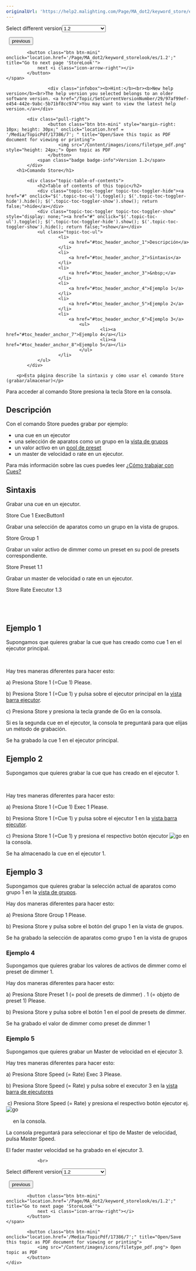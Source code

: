 ```yaml
---
originalUrl: 'https://help2.malighting.com/Page/MA_dot2/keyword_store/es/1.2'
---
```


<div class="topic-navigation">

<div class="pull-right">
	<span class="pull-left">


<div class="pull-left">
<form action="/Topic/SetCurrentVersionNumber" class="form-inline" id="frmTagSelector" method="post">	<span class="form-mini">
		<div class="input-prepend"><span class="add-on">Select different version</span><select autocomplete="off" id="versionNumberId" name="versionNumberId" onchange="$(this).closest('#frmTagSelector').submit();" style="width: 120px;"><option value="">- latest -</option>
<option value="3">1.1</option>
<option selected="selected" value="7">1.2</option>
<option value="12">1.3</option>
<option value="16">1.5</option>
<option value="29">1.9</option>
</select></div>
		<input data-val="true" data-val-number="The field Int32 must be a number." data-val-required="The Int32 field is required." id="ProductId" name="ProductId" type="hidden" value="7">
		<input id="CurrentGuid" name="CurrentGuid" type="hidden" value="97af99ef-e454-442e-9abc-5b71bf8cc974">
	</span>
</form></div>&nbsp;	</span>
	<span class="pull-right" style="white-space: nowrap;">
			<button class="btn btn-mini" onclick="location.href='/Page/MA_dot2/keyword_stomp/es/1.2'; " title="Go to previous page 'Stomp'">
				<i class="icon-arrow-left"></i> previous
			</button>

			<button class="btn btn-mini" onclick="location.href='/Page/MA_dot2/keyword_storelook/es/1.2';" title="Go to next page 'StoreLook'">
				next <i class="icon-arrow-right"></i> 
			</button>
	</span>
</div>
<div class="clear-fix" style="margin-bottom: 10px"></div>
</div>

					<div class="infobox"><b>Hint:</b><br><b>New help version</b><br>The help version you selected belongs to an older software version. <a href="/Topic/SetCurrentVersionNumber/29/97af99ef-e454-442e-9abc-5b71bf8cc974">You may want to view the latest help version.</a></div>

			<div class="pull-right">
					<button class="btn btn-mini" style="margin-right: 10px; height: 30px;" onclick="location.href = '/Media/TopicPdf/17386/7'; " title="Open/Save this topic as PDF document for viewing or printing">
						<img src="/Content/images/icons/filetype_pdf.png" style="height: 24px;"> Open topic as PDF
					</button>
				<span class="badge badge-info">Version 1.2</span>
			</div>
		<h1>Comando Store</h1>

			<div class="topic-table-of-contents">
				<h2>Table of contents of this topic</h2>
				<div class="topic-toc-toggler topic-toc-toggler-hide"><a href="#" onclick="$('.topic-toc-ul').toggle(); $('.topic-toc-toggler-hide').hide(); $('.topic-toc-toggler-show').show(); return false;">hide</a></div>
				<div class="topic-toc-toggler topic-toc-toggler-show" style="display: none;"><a href="#" onclick="$('.topic-toc-ul').toggle(); $('.topic-toc-toggler-hide').show(); $('.topic-toc-toggler-show').hide(); return false;">show</a></div>
				<ul class="topic-toc-ul">
						<li>
							<a href="#toc_header_anchor_1">Descripción</a>
						</li>
						<li>
							<a href="#toc_header_anchor_2">Sintaxis</a>
						</li>
						<li>
							<a href="#toc_header_anchor_3">&nbsp;</a>
						</li>
						<li>
							<a href="#toc_header_anchor_4">Ejemplo 1</a>
						</li>
						<li>
							<a href="#toc_header_anchor_5">Ejemplo 2</a>
						</li>
						<li>
							<a href="#toc_header_anchor_6">Ejemplo 3</a>
								<ul>
										<li><a href="#toc_header_anchor_7">Ejemplo 4</a></li>
										<li><a href="#toc_header_anchor_8">Ejemplo 5</a></li>
								</ul>
						</li>
				</ul>
			</div>

		<p>Esta página describe la sintaxis y cómo usar el comando Store (grabar/almacenar)</p>

<p>Para acceder al comando Store presiona la tecla <span class="hardkey">Store</span>&nbsp;en la consola.</p>

<a name="toc_header_anchor_1" id="toc_header_anchor_1" class="topic-toc-item"></a><h2>Descripción</h2>

<p>Con el comando Store puedes grabar por ejemplo:</p>

<ul>
	<li>una cue en un ejecutor</li>
	<li>una selección de aparatos como un grupo en la&nbsp;<a href="/Topic/a28e845d-664a-4bff-8f81-d6039857b1de">vista de grupos</a></li>
	<li>un valor activo en un&nbsp;<a href="/Topic/c3fb198e-9577-4dae-981c-601829997529">pool de preset</a></li>
	<li>​un master de velocidad o rate en un ejecutor.</li>
</ul>

<p>Para más información sobre las cues puedes leer&nbsp;<a href="/Topic/511081dd-5ffb-4aaa-8d09-a0859b0d0a19">¿Cómo trabajar con Cues?</a></p>

<a name="toc_header_anchor_2" id="toc_header_anchor_2" class="topic-toc-item"></a><h2>Sintaxis</h2>

<p>Grabar una cue en un ejecutor.</p>

<div class="cl_input">Store Cue 1 ExecButton1</div>

<p>Grabar una selección de aparatos como un grupo en la vista de grupos.</p>

<div class="cl_input">Store Group 1</div>

<p>Grabar un valor activo de dimmer como un preset en su pool de presets correspondiente.</p>

<div class="cl_input">Store Preset 1.1</div>

<p>Grabar&nbsp;​un master de velocidad o rate en un ejecutor.</p>

<div class="cl_input">Store Rate Executor 1.3</div>

<a name="toc_header_anchor_3" id="toc_header_anchor_3" class="topic-toc-item"></a><h2>&nbsp;</h2>

<a name="toc_header_anchor_4" id="toc_header_anchor_4" class="topic-toc-item"></a><h2>Ejemplo 1</h2>

<p>Supongamos que quieres grabar la cue que has creado como cue 1 en el ejecutor principal.</p>

<p><img alt="" src="/Media/Image/Dot2_Commands_Store01_1-0.PNG"> <img alt="" src="/Media/Image/Dot2_Commands_Store02_1-0.PNG"></p>

<p>Hay tres maneras diferentes para hacer esto:</p>

<p>a) Presiona&nbsp;<span class="hardkey">Store</span> <span class="hardkey">1</span> (=Cue 1) <span class="hardkey">Please</span>.</p>

<p>b) Presiona&nbsp;<span class="hardkey">Store</span> <span class="hardkey">1</span> (=Cue 1) y pulsa sobre el&nbsp;<span class="softkey">ejecutor principal</span>&nbsp;en la&nbsp;<a href="/Topic/d8ca000e-cf13-448d-ac3e-129272e731d8">vista barra ejecutor</a>.</p>

<p>c) Presiona&nbsp;<span class="hardkey">Store</span>&nbsp;y presiona la tecla grande de&nbsp;<span class="hardkey">Go</span>&nbsp;en la consola.</p>

<p>Si es la segunda cue en el ejecutor, la consola te preguntará para que elijas un método de grabación.</p>

<p>Se ha grabado la cue 1 en el ejecutor principal.</p>

<a name="toc_header_anchor_5" id="toc_header_anchor_5" class="topic-toc-item"></a><h2>Ejemplo 2</h2>

<p>Supongamos que quieres grabar la cue que has creado en el ejecutor 1.</p>

<p><img alt="" src="/Media/Image/Dot2_Commands_Store03_1-0.PNG"> <img alt="" src="/Media/Image/Dot2_Commands_Store04_1-0.PNG"></p>

<p>Hay tres maneras diferentes para hacer esto:</p>

<p>a) Presiona&nbsp;<span class="hardkey">Store</span> <span class="hardkey">1</span> (=Cue 1)<span class="hardkey"> Exec</span> <span class="hardkey">1</span> <span class="hardkey">Please</span>.</p>

<p>b) Presiona&nbsp;<span class="hardkey">Store</span> <span class="hardkey">1</span> (=Cue 1) y pulsa sobre el&nbsp;<span class="softkey">ejecutor&nbsp;1</span>&nbsp;en la&nbsp;<a href="/Topic/d8ca000e-cf13-448d-ac3e-129272e731d8">vista barra ejecutor</a>.</p>

<p>c) Presiona&nbsp;<span class="hardkey">Store</span> <span class="hardkey">1</span> (=Cue 1) y presiona el respectivo botón ejecutor&nbsp;<span class="hardkey"><img alt="go" src="/Media/Mlg/go_1.png"></span>&nbsp;en la consola.</p>

<p>Se ha almacenado la cue en el ejecutor 1.</p>

<a name="toc_header_anchor_6" id="toc_header_anchor_6" class="topic-toc-item"></a><h2>Ejemplo 3</h2>

<p>Supongamos que quieres grabar la selección actual de aparatos como grupo 1 en la&nbsp;<a href="/Topic/a28e845d-664a-4bff-8f81-d6039857b1de">vista de grupos</a>.</p>

<p>Hay dos maneras diferentes para hacer esto:</p>

<p>a) Presiona <span class="hardkey">Store</span> <span class="hardkey">Group</span> <span class="hardkey">1</span> <span class="hardkey">Please</span>.</p>

<p>b) Presiona <span class="hardkey">Store</span>&nbsp;y pulsa sobre el&nbsp;<span class="softkey">botón del grupo 1</span>&nbsp;en la vista de grupos.</p>

<p>Se ha grabado la selección de aparatos como grupo 1 en la vista de grupos</p>

<a name="toc_header_anchor_7" id="toc_header_anchor_7" class="topic-toc-item"></a><h3>Ejemplo 4</h3>

<p>Supongamos que quieres grabar los valores de activos de dimmer como el preset de dimmer 1.</p>

<p>Hay dos maneras diferentes para hacer esto:</p>

<p>a) Presiona <span class="hardkey">Store</span> <span class="hardkey">Preset</span> <span class="hardkey">1</span> (= pool de presets de dimmer) <span class="hardkey">.</span> <span class="hardkey">1</span> (= objeto de preset&nbsp;1) <span class="hardkey">Please</span>.</p>

<p>b) Presiona <span class="hardkey">Store</span>&nbsp;y pulsa sobre el&nbsp;<span class="softkey">botón 1</span><strong>&nbsp;</strong>en el pool de presets de dimmer.</p>

<p>Se ha grabado el valor de dimmer como preset de dimmer 1</p>

<a name="toc_header_anchor_8" id="toc_header_anchor_8" class="topic-toc-item"></a><h3>Ejemplo 5</h3>

<p>Supongamos que quieres grabar un Master de velocidad en el ejecutor 3.</p>

<p>Hay tres maneras diferentes para hacer esto:</p>

<p>a) Presiona&nbsp;<span class="hardkey">Store</span>&nbsp;<span class="hardkey">Speed</span>&nbsp;(= Rate)&nbsp;<span class="hardkey">Exec</span>&nbsp;<span class="hardkey">3</span>&nbsp;<span class="hardkey">Please</span>.</p>

<p>b) Presiona&nbsp;<span class="hardkey">Store</span>&nbsp;<span class="hardkey">Speed</span>&nbsp;(= Rate) y pulsa sobre el&nbsp;<span class="softkey">executor 3</span>&nbsp;en la&nbsp;<a href="/Topic/d8ca000e-cf13-448d-ac3e-129272e731d8">vista barra de ejecutores</a></p>

<p>&nbsp;c) Presiona&nbsp;<span class="hardkey">Store</span>&nbsp;<span class="hardkey">Speed</span>&nbsp;(= Rate) y presiona el respectivo botón ejecutor ej.<span class="hardkey"><img alt="go" src="/Media/Mlg/go_1.png"></span></p>

<p><span class="hardkey"><img alt="" height="15" src="data:image/gif;base64,R0lGODlhAQABAPABAP///wAAACH5BAEKAAAALAAAAAABAAEAAAICRAEAOw%3D%3D" width="15"></span>&nbsp;en la consola.</p>

<p>La consola preguntará para seleccionar el tipo de Master de velocidad, pulsa&nbsp;<span class="softkey">Master Speed</span>.</p>

<p>El fader master velocidad se ha grabado en el ejecutor 3.</p>


				<br>
<div class="topic-navigation">

<div class="pull-right">
	<span class="pull-left">


<div class="pull-left">
<form action="/Topic/SetCurrentVersionNumber" class="form-inline" id="frmTagSelector" method="post">	<span class="form-mini">
		<div class="input-prepend"><span class="add-on">Select different version</span><select autocomplete="off" id="versionNumberId" name="versionNumberId" onchange="$(this).closest('#frmTagSelector').submit();" style="width: 120px;"><option value="">- latest -</option>
<option value="3">1.1</option>
<option selected="selected" value="7">1.2</option>
<option value="12">1.3</option>
<option value="16">1.5</option>
<option value="29">1.9</option>
</select></div>
		<input data-val="true" data-val-number="The field Int32 must be a number." data-val-required="The Int32 field is required." id="ProductId" name="ProductId" type="hidden" value="7">
		<input id="CurrentGuid" name="CurrentGuid" type="hidden" value="97af99ef-e454-442e-9abc-5b71bf8cc974">
	</span>
</form></div>&nbsp;	</span>
	<span class="pull-right" style="white-space: nowrap;">
			<button class="btn btn-mini" onclick="location.href='/Page/MA_dot2/keyword_stomp/es/1.2'; " title="Go to previous page 'Stomp'">
				<i class="icon-arrow-left"></i> previous
			</button>

			<button class="btn btn-mini" onclick="location.href='/Page/MA_dot2/keyword_storelook/es/1.2';" title="Go to next page 'StoreLook'">
				next <i class="icon-arrow-right"></i> 
			</button>
	</span>
</div>
	<div class="clear-fix"></div>
	<div class="pull-right">
	
			<button class="btn btn-mini" onclick="location.href='/Media/TopicPdf/17386/7';" title="Open/Save this topic as PDF document for viewing or printing">
				<img src="/Content/images/icons/filetype_pdf.png"> Open topic as PDF
			</button>
	</div>
<div class="clear-fix" style="margin-bottom: 10px"></div>
</div>

	
